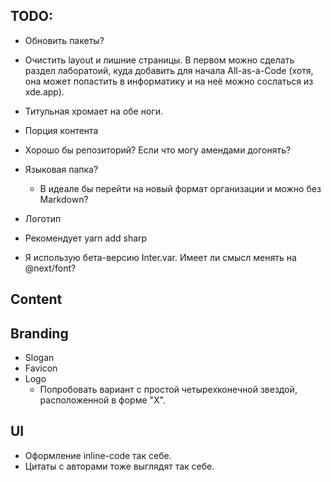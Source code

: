 ## TODO:
- Обновить пакеты?
- Очистить layout и лишние страницы. В первом можно сделать раздел лаборатоий, куда добавить для начала
  All-as-a-Code (хотя, она может попастить в информатику и на неё можно сослаться из xde.app).
- Титульная хромает на обе ноги.

- Порция контента
- Хорошо бы репозиторий? Если что могу амендами догонять?

- Языковая папка?
    - В идеале бы перейти на новый формат организации и можно без Markdown?
- Логотип
- Рекомендует yarn add sharp
- Я использую бета-версию Inter.var. Имеет ли смысл менять на @next/font?

## Content

## Branding
- Slogan
- Favicon
- Logo
    - Попробовать вариант с простой четырехконечной звездой, расположенной в форме "X".

## UI
- Оформление inline-code так себе.
- Цитаты с авторами тоже выглядят так себе.